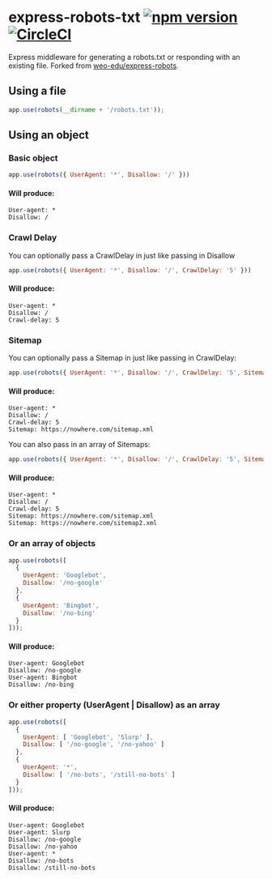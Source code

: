 # express-robots-txt [![npm version](https://badge.fury.io/js/express-robots-txt.svg)](https://badge.fury.io/js/express-robots-txt) [![CircleCI](https://circleci.com/gh/modosc/express-robots-txt.svg?style=shield)](https://circleci.com/gh/modosc/express-robots-txt)

Express middleware for generating a robots.txt or responding with an existing file. Forked from [weo-edu/express-robots](https://github.com/weo-edu/express-robots). 

## Using a file

```javascript
app.use(robots(__dirname + '/robots.txt'));
```

## Using an object

### Basic object

```javascript
app.use(robots({ UserAgent: '*', Disallow: '/' }))
```

#### Will produce:
```
User-agent: *
Disallow: /
```

### Crawl Delay
You can optionally pass a CrawlDelay in just like passing in Disallow

```javascript
app.use(robots({ UserAgent: '*', Disallow: '/', CrawlDelay: '5' }))
```

#### Will produce:
```
User-agent: *
Disallow: /
Crawl-delay: 5
```
### Sitemap
You can optionally pass a Sitemap in just like passing in CrawlDelay:


```javascript
app.use(robots({ UserAgent: '*', Disallow: '/', CrawlDelay: '5', Sitemap: 'https://nowhere.com/sitemap.xml' }))
```

#### Will produce:
```
User-agent: *
Disallow: /
Crawl-delay: 5
Sitemap: https://nowhere.com/sitemap.xml
```

You can also pass in an array of Sitemaps:

```javascript
app.use(robots({ UserAgent: '*', Disallow: '/', CrawlDelay: '5', Sitemap: ['https://nowhere.com/sitemap.xml', 'https://nowhere.com/sitemap2.xml'] }))
```

#### Will produce:
```
User-agent: *
Disallow: /
Crawl-delay: 5
Sitemap: https://nowhere.com/sitemap.xml
Sitemap: https://nowhere.com/sitemap2.xml
```

### Or an array of objects

```javascript
app.use(robots([
  {
    UserAgent: 'Googlebot',
    Disallow: '/no-google'
  },
  {
    UserAgent: 'Bingbot',
    Disallow: '/no-bing'
  }
]));
```

#### Will produce:
```
User-agent: Googlebot
Disallow: /no-google
User-agent: Bingbot
Disallow: /no-bing
```

### Or either property (UserAgent | Disallow) as an array

```javascript
app.use(robots([
  {
    UserAgent: [ 'Googlebot', 'Slurp' ],
    Disallow: [ '/no-google', '/no-yahoo' ]
  },
  {
    UserAgent: '*',
    Disallow: [ '/no-bots', '/still-no-bots' ]
  }
]));
```

#### Will produce:
```
User-agent: Googlebot
User-agent: Slurp
Disallow: /no-google
Disallow: /no-yahoo
User-agent: *
Disallow: /no-bots
Disallow: /still-no-bots
```

